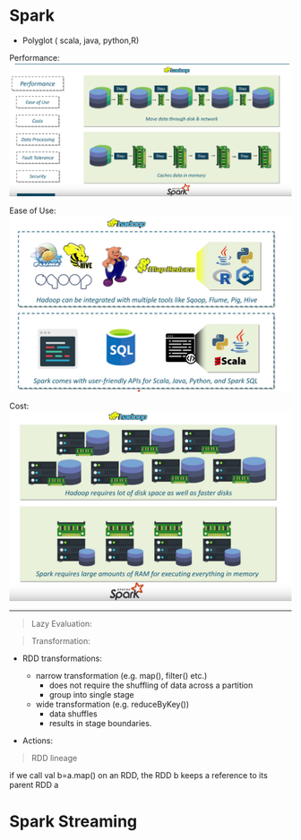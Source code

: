 

# Spark

* Polyglot ( scala, java, python,R)

Performance:
![HadoopvSpark](Images/Hadoop%20VS%20Spark.png)

Ease of Use:
![HadoopvSpark](Images/EaseOfUse.png)

Cost:
![HadoopvSpark](Images/Cost.png)

***

> Lazy Evaluation:


> Transformation:

* RDD transformations: 
    * narrow transformation (e.g. map(), filter() etc.) 
        * does not require the shuffling of data across a partition
        * group into single stage
    * wide transformation (e.g. reduceByKey())
        * data shuffles
        * results in stage boundaries.


* Actions:


> RDD lineage

if we call val b=a.map() on an RDD, the RDD b keeps a reference to its parent RDD a

# Spark Streaming

